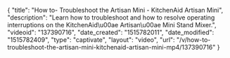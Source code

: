 {
    "title": "How to- Troubleshoot the Artisan Mini - KitchenAid Artisan Mini",
    "description": "Learn how to troubleshoot and how to resolve operating interruptions on the KitchenAid\u00ae Artisan\u00ae Mini Stand Mixer.",
    "videoid": "137390716",
    "date_created": "1515782011",
    "date_modified": "1515782409",
    "type": "captivate",
    "layout": "video",
    "url": "\/v\/how-to-troubleshoot-the-artisan-mini-kitchenaid-artisan-mini-mp4\/137390716"
}